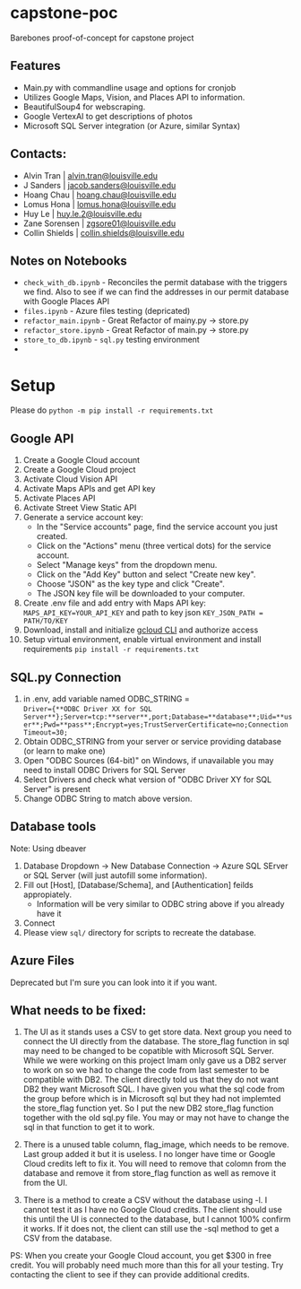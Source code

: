# capstone-poc
Barebones proof-of-concept for capstone project
## Features
- Main.py with commandline usage and options for cronjob
- Utilizes Google Maps, Vision, and Places API to information.
- BeautifulSoup4 for webscraping.
- Google VertexAI to get descriptions of photos
- Microsoft SQL Server integration (or Azure, similar Syntax)
## Contacts:
- Alvin Tran | alvin.tran@louisville.edu
- J Sanders | jacob.sanders@louisville.edu
- Hoang Chau | hoang.chau@louisville.edu
- Lomus Hona | lomus.hona@louisville.edu
- Huy Le | huy.le.2@louisville.edu
- Zane Sorensen | zgsore01@louisville.edu
- Collin Shields | collin.shields@louisville.edu

## Notes on Notebooks
- `check_with_db.ipynb` - Reconciles the permit database with the triggers we find. Also to see if we can find the addresses in our permit database with Google Places API
- `files.ipynb` - Azure files testing (depricated)
- `refactor_main.ipynb` - Great Refactor of mainy.py -> store.py
- `refactor_store.ipynb` - Great Refactor of main.py -> store.py
- `store_to_db.ipynb` - `sql.py` testing environment
- 
# Setup
Please do `python -m pip install -r requirements.txt`
## Google API
1. Create a Google Cloud account
2. Create a Google Cloud project
3. Activate Cloud Vision API
4. Activate Maps APIs and get API key
5. Activate Places API
6. Activate Street View Static API
7. Generate a service account key:
    -   In the "Service accounts" page, find the service account you just created.
    -   Click on the "Actions" menu (three vertical dots) for the service account.
    -   Select "Manage keys" from the dropdown menu.
    -   Click on the "Add Key" button and select "Create new key".
    -   Choose "JSON" as the key type and click "Create".
    -   The JSON key file will be downloaded to your computer.
8. Create .env file and add entry with Maps API key: `MAPS_API_KEY=YOUR_API_KEY` and path to key json `KEY_JSON_PATH = PATH/TO/KEY`
9. Download, install and initialize [gcloud CLI](https://cloud.google.com/sdk/gcloud) and authorize access
10. Setup virtual environment, enable virtual environment and install requirements `pip install -r requirements.txt`



## SQL.py Connection
1. in .env, add variable named ODBC_STRING = <br>
`Driver={**ODBC Driver XX for SQL Server**};Server=tcp:**server**,port;Database=**database**;Uid=**user**;Pwd=**pass**;Encrypt=yes;TrustServerCertificate=no;Connection Timeout=30;`
2. Obtain ODBC_STRING from your server or service providing database (or learn to make one)
3. Open "ODBC Sources (64-bit)" on Windows, if unavailable you may need to install ODBC Drivers for SQL Server
4. Select Drivers and check what version of "ODBC Driver XY for SQL Server" is present
5. Change ODBC String to match above version.

## Database tools
Note: Using dbeaver
1. Database Dropdown -> New Database Connection -> Azure SQL SErver or SQL Server (will just autofill some information).
2. Fill out [Host], [Database/Schema], and [Authentication] feilds appropiately.
    - Information will be very similar to ODBC string above if you already have it
3. Connect
4. Please view `sql/` directory for scripts to recreate the database.

## Azure Files
Deprecated but I'm sure you can look into it if you want.

## What needs to be fixed:
1.   The UI as it stands uses a CSV to get store data. Next group you need to connect the UI directly from the database. The store_flag function in sql may need to be changed to be copatible with  Microsoft SQL Server. While we were working on this project Imam only gave us a DB2 server to work on so we had to change the code from last semester to be compatible with DB2. The client directly told us that they do not want DB2 they want Microsoft SQL. I have given you what the sql code from the group before which is in Microsoft sql but they had not implemted the store_flag function yet. So I put the new DB2 store_flag function together with the old sql.py file. You may or may not have to change the sql in that function to get it to work.

2.   There is a unused table column, flag_image, which needs to be remove. Last group added it but it is useless. I no longer have time or Google Cloud credits left to fix it. You will need to remove that colomn from the database and remove it from store_flag function as well as remove it from the UI.

3. There is a method to create a CSV without the database using -l. I cannot test it as I have no Google Cloud credits. The client should use this until the UI is connected to the database, but I cannot 100% confirm it works. If it does not, the client can still use the -sql method to get a CSV from the database.

 PS: When you create your Google Cloud account, you get $300 in free credit. You will probably need much more than this for all your testing. Try contacting the client to see if they can provide additional credits.